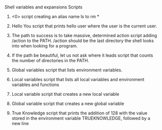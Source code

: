 Shell variables and expansions Scripts

1. <0>
script creating an alias name ls to rm *

2. Hello You
script that prints hello user where the user is the current user.

3. The path to success is to take massive, determined action
script adding /action to the PATH. /action should be the last directory the shell looks into when looking for a program.

4. If the path be beautiful, let us not ask where it leads
script that counts the number of directories in the PATH.

5. Global variables
script that lists environment variables.

6. Local variables
script that lists all local variables and environment variables and functions

7. Local variable
script that creates a new local variable

8. Global variable
script that creates a new global variable 

9. True Knowledge
script that prints the addition of 128 with the value stored in the environment variable TRUEKNOWLEDGE, followed by a new line

